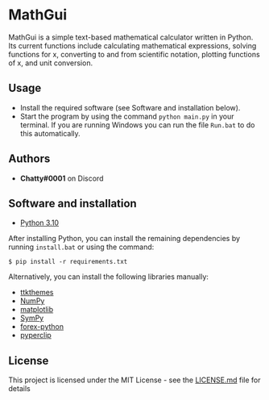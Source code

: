 # MathGui

MathGui is a simple text-based mathematical calculator written in Python. Its current functions include calculating mathematical expressions, solving functions for x, converting to and from scientific notation, plotting functions of x, and unit conversion.

## Usage

* Install the required software (see Software and installation below).
* Start the program by using the command `python main.py` in your terminal. If you are running Windows you can run the file `Run.bat` to do this automatically.

## Authors

* **Chatty#0001** on Discord

## Software and installation

* [Python 3.10](https://www.python.org/)

After installing Python, you can install the remaining dependencies by running `install.bat` or using the command:
```
$ pip install -r requirements.txt
```
Alternatively, you can install the following libraries manually:
* [ttkthemes](https://ttkthemes.readthedocs.io/en/latest/)
* [NumPy](http://www.numpy.org/)
* [matplotlib](https://matplotlib.org/)
* [SymPy](https://www.sympy.org/en/index.html)
* [forex-python](https://github.com/MicroPyramid/forex-python)
* [pyperclip](https://github.com/asweigart/pyperclip)

## License

This project is licensed under the MIT License - see the [LICENSE.md](LICENSE.md) file for details